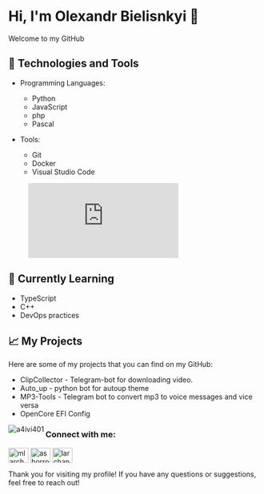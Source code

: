 # Hi, I'm Olexandr Bielisnkyi 👋

Welcome to my GitHub

## 🔧 Technologies and Tools

- Programming Languages: 
  - Python
  - JavaScript
  - php
  - Pascal

- Tools:
  - Git
  - Docker
  - Visual Studio Code
 
<p><figure><embed src="https://wakatime.com/share/@da1d3d82-a29f-40e7-8e16-8e8153203227/160821e6-beeb-426c-a160-6f90dddea2e3.svg"></embed></figure></p>

## 🌱 Currently Learning

- TypeScript
- C++
- DevOps practices

## 📈 My Projects

Here are some of my projects that you can find on my GitHub:

- ClipCollector - Telegram-bot for downloading video.
- Auto_up - python bot for autoup theme
- MP3-Tools - Telegram bot to convert mp3 to voice messages and vice versa
- OpenCore EFI Config


<p><img align="left" src="https://github-readme-stats.vercel.app/api/top-langs?username=a4ivi401&show_icons=true&locale=en&layout=compact" alt="a4ivi401" /></p>

<h3 align="left">Connect with me:</h3>
<p align="left">
<a href="https://x.com/a4ivi4" target="blank"><img align="center" src="https://raw.githubusercontent.com/rahuldkjain/github-profile-readme-generator/master/src/images/icons/Social/twitter.svg" alt="mlarchanka" height="30" width="40" /></a>
<a href="https://instagram.com/belinskiy.inst" target="blank"><img align="center" src="https://raw.githubusercontent.com/rahuldkjain/github-profile-readme-generator/master/src/images/icons/Social/instagram.svg" alt="ashorror" height="30" width="40" /></a>
<a href="https://www.youtube.com/@itsa4ivi4" target="blank"><img align="center" src="https://raw.githubusercontent.com/rahuldkjain/github-profile-readme-generator/master/src/images/icons/Social/youtube.svg" alt="larchanka" height="30" width="40" /></a>
</p>

Thank you for visiting my profile! If you have any questions or suggestions, feel free to reach out!
